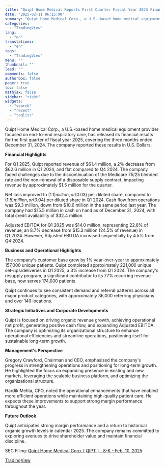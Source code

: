 ```yaml
---
title: "Quipt Home Medical Reports First Quarter Fiscal Year 2025 Financial Results"
date: "2025-02-11 06:15:00"
summary: "Quipt Home Medical Corp., a U.S.-based home medical equipment provider focused on end-to-end respiratory care, has released its financial results for the first quarter of fiscal year 2025, covering the three months ended December 31, 2024. The company reported these results in U.S. Dollars. Financial Highlights For Q1 2025, Quipt..."
categories:
  - "TradingView"
lang:
  - "en"
translations:
  - "en"
tags:
  - "TradingView"
menu: ""
thumbnail: ""
lead: ""
comments: false
authorbox: false
pager: true
toc: false
mathjax: false
sidebar: "right"
widgets:
  - "search"
  - "recent"
  - "taglist"
---
```


Quipt Home Medical Corp., a U.S.-based home medical equipment provider focused on end-to-end respiratory care, has released its financial results for the first quarter of fiscal year 2025, covering the three months ended December 31, 2024. The company reported these results in U.S. Dollars.

**Financial Highlights**

For Q1 2025, Quipt reported revenue of $61.4 million, a 2% decrease from $62.6 million in Q1 2024, and flat compared to Q4 2024. The company faced challenges due to the discontinuation of the Medicare 75/25 blended rate and the non-renewal of a disposable supply contract, impacting revenue by approximately $1.5 million for the quarter.

Net loss improved to ($1.1) million, or ($0.03) per diluted share, compared to ($1.5) million, or ($0.04) per diluted share in Q1 2024. Cash flow from operations was $9.3 million, down from $10.6 million in the same period last year. The company had $15.5 million in cash on hand as of December 31, 2024, with total credit availability of $32.4 million.

Adjusted EBITDA for Q1 2025 was $14.0 million, representing 22.8% of revenue, an 8.7% decrease from $15.3 million (24.5% of revenue) in Q1 2024. However, Adjusted EBITDA increased sequentially by 4.5% from Q4 2024.

**Business and Operational Highlights**

The company's customer base grew by 1% year-over-year to approximately 157,000 unique patients. Quipt completed approximately 221,000 unique set-ups/deliveries in Q1 2025, a 3% increase from Q1 2024. The company's resupply program, a significant contributor to its 77% recurring revenue base, now serves 174,000 patients.

Quipt continues to see consistent demand and referral patterns across all major product categories, with approximately 36,000 referring physicians and over 140 locations.

**Strategic Initiatives and Corporate Developments**

Quipt is focused on driving organic revenue growth, achieving operational net profit, generating positive cash flow, and expanding Adjusted EBITDA. The company is optimizing its organizational structure to enhance operational efficiencies and streamline operations, positioning itself for sustainable long-term growth.

**Management's Perspective**

Gregory Crawford, Chairman and CEO, emphasized the company's progress in strengthening operations and positioning for long-term growth. He highlighted the focus on expanding presence in existing and new markets, leveraging the scalable business platform, and optimizing the organizational structure.

Hardik Mehta, CFO, noted the operational enhancements that have enabled more efficient operations while maintaining high-quality patient care. He expects these improvements to support strong margin performance throughout the year.

**Future Outlook**

Quipt anticipates strong margin performance and a return to historical organic growth levels in calendar 2025. The company remains committed to exploring avenues to drive shareholder value and maintain financial discipline.

SEC Filing: [Quipt Home Medical Corp. [ QIPT ] - 8-K - Feb. 10, 2025](https://www.sec.gov/Archives/edgar/data/1540013/000155837025000753/qipt-20250210x8k.htm)

[TradingView](https://www.tradingview.com/news/tradingview:e97d2db8c5ee9:0-quipt-home-medical-reports-first-quarter-fiscal-year-2025-financial-results/)
